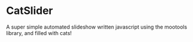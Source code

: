 CatSlider
=========

A super simple automated slideshow written javascript using the mootools library, and filled with cats!
